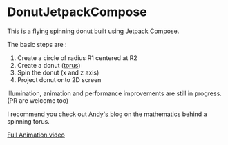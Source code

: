 # DonutJetpackCompose
This is a flying spinning donut built using Jetpack Compose.

The basic steps are :

1. Create a circle of radius R1 centered at R2
2. Create a donut ([torus](https://en.wikipedia.org/wiki/Torus#:~:text=In%20geometry%2C%20a%20torus%20(plural,called%20a%20torus%20of%20revolution.)))
3. Spin the donut (x and z axis)
4. Project donut onto 2D screen

Illumination, animation and performance improvements are still in progress. (PR are welcome too)

I recommend you check out [Andy's blog](https://www.a1k0n.net/2011/07/20/donut-math.html) on the mathematics behind a spinning torus.

[Full Animation video](https://user-images.githubusercontent.com/11850271/116145103-24c7f700-a6dd-11eb-9200-a84f06292391.mp4)



